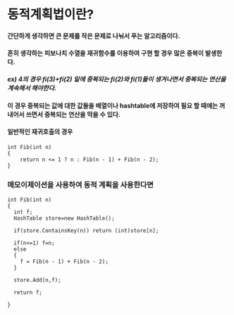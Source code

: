  
# 동적계획법이란?

#### 간단하게 생각하면 큰 문제를 작은 문제로 나눠서 푸는 알고리즘이다.
#### 흔히 생각하는 피보나치 수열을 재귀함수를 이용하여 구현 할 경우 많은 중복이 발생한다.
***ex) 4의 경우 fi(3)+fi(2) 밑에 중복되는 fi(2)와 fi(1)들이 생겨나면서 중복되는 연산을 계속해서 해야한다.***

#### 이 경우 중복되는 값에 대한 값들을 배열이나 hashtable에 저장하여 필요 할 때에는 꺼내어서 쓰면서 중복되는 연산을 막을 수 있다.

#### 일반적인 재귀호출의 경우

```
int Fib(int n)
{
    return n <= 1 ? n : Fib(n - 1) + Fib(n - 2);
}
```

### 메모이제이션을 사용하여 동적 계획을 사용한다면

```
int Fib(int n)
{
  int f;
  HashTable store=new HashTable();

  if(store.ContainsKey(n)) return (int)store[n];

  if(n<=1) f=n;
  else
  { 
    f = Fib(n - 1) + Fib(n - 2);  
  }
  
  store.Add(n,f);
  
  return f;
  
}
```

